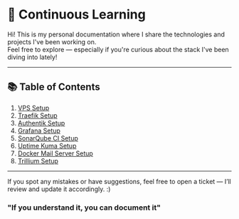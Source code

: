 # 📘 Continuous Learning

Hi! This is my personal documentation where I share the technologies and projects I've been working on.  
Feel free to explore — especially if you're curious about the stack I've been diving into lately!

---

## 📚 Table of Contents

1. [VPS Setup](vps-setup.md)  
2. [Traefik Setup](traefik-setup.md)  
3. [Authentik Setup](vps-setup.md)  
4. [Grafana Setup](monitoring-setup.md)  
5. [SonarQube CI Setup](sonarqube-ci-setup.md)  
6. [Uptime Kuma Setup](uptime-kuma-setup.md) 
7. [Docker Mail Server Setup](docker-mail-server-setup.md)  
8. [Trillium Setup](trillium-setup.md)  
---

If you spot any mistakes or have suggestions, feel free to open a ticket — I’ll review and update it accordingly.  :) 

### "If you understand it, you can document it" 
